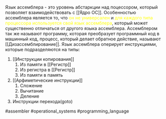 Язык ассемблера - это уровень абстаркции над поцессором, который позволяет взаимодействовать c [[Ядро ОС]]. Особенностью ассемблера является то, что <font color="#ffff00">он не универсален </font>и <font color="#ffff00">для каждого типа процессора используется свой язык ассемблера</font>, который может существенно отличаться от другого языка ассемблера. 
Ассемблером так же называют программу, которая преобразует программный код в машинный код, процесс, который делает обратное действие, называют [[Дизассемблирование]].
Язык ассемблера оперирует инструкциями, которые подразделяются на типы:
1. [[Инструкции копирования]]
	1. Из памяти в [[Регистр]]
	2. Из регистра в [[Регистр]]
	3. Из памяти в память
2. [[Арфиметические инструкции]]
	1. Сложение
	2. Вычитание
	3. Деление
3. Инструкции перехода(goto)

#assembler #operational_systems #programming_language 